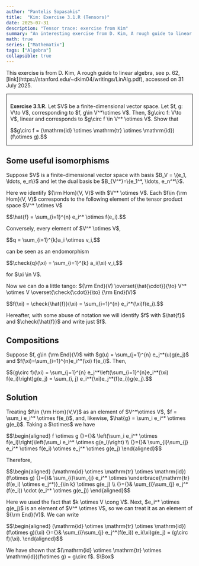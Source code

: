 ```yaml
---
author: "Pantelis Sopasakis"
title:  "Kim: Exercise 3.1.R (Tensors)"
date: 2025-07-31
description: "Tensor trace: exercise from Kim"
summary: "An interesting exercise from D. Kim, A rough guide to linear algebra"
math: true
series: ["Mathematix"]
tags: ["Algebra"]
collapsible: true
---
```


<p>This exercise is from D. Kim, A rough guide to linear algebra, see p. 62, [link](https://stanford.edu/~dkim04/writings/LinAlg.pdf), accessed on 31 July 2025.</p>

<div style="border-style:solid;border-width:1.5px;padding: 10px 15px 0px 10px; margin-bottom: 10px" id="thm1">
    <p><strong>Exercise 3.1.R.</strong> 
    Let $V$ be a finite-dimensional vector space. Let $f, g: V\to V$, corresponding to $f, g\in V^*\otimes V$. Then, $g\circ f: V\to V$, linear and corresponds to $g\circ f \in V^* \otimes V$. Show that </p>
    <p>$$g\circ f = (\mathrm{id} \otimes \mathrm{tr} \otimes \mathrm{id})(f\otimes g).$$ </p>
</div>

<h2>Some useful isomorphisms</h2>
<p>Suppose $V$ is a finite-dimensional vector space with basis $B_V = \{e_1, \ldots, e_n\}$ and let the dual basis be $B_{V^*}=\{e_1^*, \ldots, e_n^*\}$.</p>

<p>Here we identify ${\rm Hom}(V, V)$ with $V^* \otimes V$. Each $f\in {\rm Hom}(V, V)$ corresponds to the following element of the tensor product space $V^* \otimes V$</p>
<p>$$\hat{f} = \sum_{i=1}^{n} e_i^* \otimes f(e_i).$$</p>
<p>Conversely, every element of $V^* \otimes V$,</p>
<p>$$q = \sum_{i=1}^{k}a_i \otimes v_i,$$</p>
<p>can be seen as an endomorphism</p>
<p>$$\check{q}(\xi) = \sum_{i=1}^{k} a_i(\xi) v_i,$$</p>
<p>for $\xi \in V$.</p>

<p>Now we can do a little tango: ${\rm End}(V) \overset{\hat{\cdot}}{\to} V^* \otimes V \overset{\check{\cdot}}{\to} {\rm End}(V)$</p> 
<p>$$f(\xi) = \check{\hat{f}}(\xi) = \sum_{i=1}^{n} e_i^*(\xi)f(e_i).$$</p>
<p>Hereafter, with some abuse of notation we will identify $f$ with $\hat{f}$ and $\check{\hat{f}}$ and write just $f$.</p>

<h2>Compositions</h2>

<p>Suppose $f, g\in {\rm End}(V)$ with $g(u) = \sum_{j=1}^{n} e_j^*(u)g(e_j)$ and $f(\xi)=\sum_{i=1}^{n}e_i^*(\xi) f(e_i)$. Then,</p>
<p>$$(g\circ f)(\xi) = \sum_{j=1}^{n} e_j^*\left(\sum_{i=1}^{n}e_i^*(\xi) f(e_i)\right)g(e_j) = \sum_{i, j} e_i^*(\xi)e_j^*(f(e_i))g(e_j).$$</p>

<h2>Solution</h2>

<p>Treating $f\in {\rm Hom}(V,V)$ as an element of $V^*\otimes V$, $f = \sum_i e_i^* \otimes f(e_i)$, and, likewise, $\hat{g} = \sum_i e_i^* \otimes g(e_i)$. Taking a $\otimes$ we have</p>
<p>$$\begin{aligned}
f \otimes g
{}={}& 
\left(\sum_i e_i^* \otimes f(e_i)\right)\left(\sum_i e_i^* \otimes g(e_i)\right) 
\\
{}={}& \sum_{i}\sum_{j} e_i^* \otimes f(e_i) \otimes e_j^* \otimes g(e_j)
\end{aligned}$$</p>
<p>Therefore,</p>
<p>$$\begin{aligned}
(\mathrm{id} \otimes \mathrm{tr} \otimes \mathrm{id})(f\otimes g) 
{}={}& 
\sum_{i}\sum_{j} e_i^* \otimes \underbrace{\mathrm{tr}(f(e_i) \otimes e_j^*)}_{\in k} \otimes g(e_j) \\
{}={}&
\sum_{i}\sum_{j} e_j^*(f(e_i)) \cdot (e_i^*  \otimes g(e_j))
\end{aligned}$$</p>
<p>Here we used the fact that $k \otimes V \cong V$. Next, $e_i^*  \otimes g(e_j)$ is an element of $V^* \otimes V$, so we can treat it as an element of ${\rm End}(V)$. We can write</p>
<p>$$\begin{aligned}
(\mathrm{id} \otimes \mathrm{tr} \otimes \mathrm{id})(f\otimes g)(\xi)
{}={}& 
\sum_{i}\sum_{j} e_j^*(f(e_i)) e_i(\xi)g(e_j) = (g\circ f)(\xi).
\end{aligned}$$</p>
<p>We have shown that $(\mathrm{id} \otimes \mathrm{tr} \otimes \mathrm{id})(f\otimes g) = g\circ f$. $\Box$</p>

